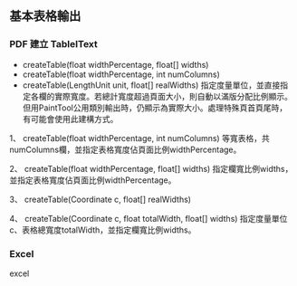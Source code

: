 ##  基本表格輸出


### PDF 建立 TableIText


* createTable(float widthPercentage, float[] widths)
* createTable(float widthPercentage, int numColumns)
* createTable(LengthUnit unit, float[] realWidths)
指定度量單位，並直接指定各欄的實際寬度。若總計寬度超過頁面大小，則自動以滿版分配比例顯示。
但用PaintTool公用類別輸出時，仍顯示為實際大小。處理特殊頁首頁尾時，有可能會使用此建構方式。





1、	createTable(float  widthPercentage, int  numColumns)
等寬表格，共numColumns欄，並指定表格寬度佔頁面比例widthPercentage。

2、	createTable(float  widthPercentage, float[]  widths)
指定欄寬比例widths，並指定表格寬度佔頁面比例widthPercentage。

 
3、	createTable(Coordinate  c, float[]  realWidths)




4、	createTable(Coordinate  c, float  totalWidth, float[]  widths)
指定度量單位c、表格總寬度totalWidth，並指定欄寬比例widths。


### Excel 


excel 
